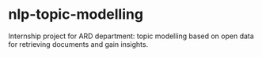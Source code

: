# nlp-topic-modelling
Internship project for ARD department: topic modelling based on open data for retrieving documents and gain insights.
